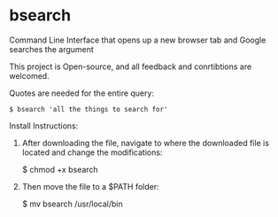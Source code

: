 # bsearch
Command Line Interface that opens up a new browser tab and Google searches the argument

This project is Open-source, and all feedback and conrtibtions are welcomed. 

Quotes are needed for the entire query:

    $ bsearch 'all the things to search for'
    
Install Instructions:

1) After downloading the file, navigate to where the downloaded file is located and change the modifications:

    $ chmod +x bsearch
    
2) Then move the file to a $PATH folder:

    $ mv bsearch /usr/local/bin
    
 
